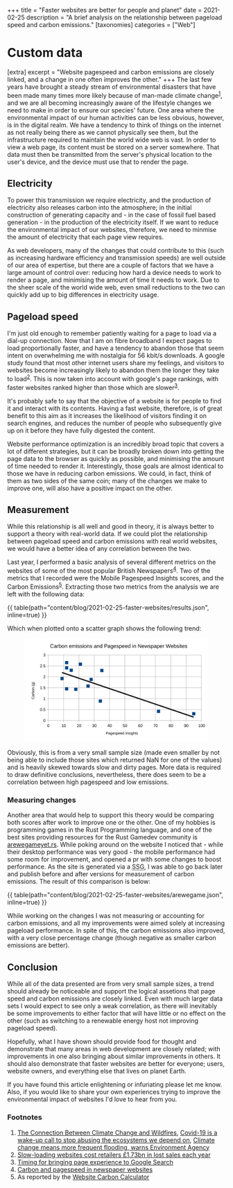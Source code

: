 +++
title = "Faster websites are better for people and planet"
date = 2021-02-25
description = "A brief analysis on the relationship between pageload speed and carbon emissions."
[taxonomies]
categories = ["Web"]

# Custom data
[extra]
excerpt = "Website pagespeed and carbon emissions are closely linked, and a change in one often improves the other."
+++
The last few years have brought a steady stream of environmental disasters that have been made many times more likely because of man-made climate change<sup id="a1">[1](#f1)</sup>, and we are all becoming increasingly aware of the lifestyle changes we need to make in order to ensure our species' future. One area where the environmental impact of our human activities can be less obvious, however, is in the digital realm. We have a tendency to think of things on the internet as not really being there as we cannot physically see them, but the infrastructure required to maintain the world wide web is vast. In order to view a web page, its content must be stored on a server somewhere. That data must then be transmitted from the server's physical location to the user's device, and the device must use that to render the page.

## Electricity
To power this transmission we require electricity, and the production of electricity also releases carbon into the atmosphere; in the initial construction of generating capacity and - in the case of fossil fuel based generation - in the production of the electricity itself. If we want to reduce the environmental impact of our websites, therefore, we need to minmise the amount of electricity that each page view requires.

As web developers, many of the changes that could contribute to this (such as increasing hardware efficiency and transmission speeds) are well outside of our area of expertise, but there are a couple of factors that we have a large amount of control over: reducing how hard a device needs to work to render a page, and minimising the amount of time it needs to work. Due to the sheer scale of the world wide web, even small reductions to the two can quickly add up to big differences in electricity usage.

## Pageload speed
I'm just old enough to remember patiently waiting for a page to load via a dial-up connection. Now that I am on fibre broadband I expect pages to load proportionally faster, and have a tendency to abandon those that seem intent on overwhelming me with nostalgia for 56 kbit/s downloads. A google study found that most other internet users share my feelings, and visitors to websites become increasingly likely to abandon them the longer they take to load<sup id="a2">[2](#f2)</sup>. This is now taken into account with google's page rankings, with faster websites ranked higher than those which are slower<sup id="a3">[3](#f3)</sup>.

It's probably safe to say that the objective of a website is for people to find it and interact with its contents. Having a fast website, therefore, is of great benefit to this aim as it increases the likelihood of visitors finding it on search engines, and reduces the number of people who subsequently give up on it before they have fully digested the content.

Website performance optimization is an incredibly broad topic that covers a lot of different strategies, but it can be broadly broken down into getting the page data to the browser as quickly as possible, and minimising the amount of time needed to render it. Interestingly, those goals are almost identical to those we have in reducing carbon emissions. We could, in fact, think of them as two sides of the same coin; many of the changes we make to improve one, will also have a positive impact on the other.

## Measurement
While this relationship is all well and good in theory, it is always better to support a theory with real-world data. If we could plot the relationship between pageload speed and carbon emissions with real world websites, we would have a better idea of any correlation between the two.

Last year, I performed a basic analysis of several different metrics on the websites of some of the most popular British Newspapers<sup id="a4">[4](#f4)</sup>. Two of the metrics that I recorded were the Mobile Pagespeed Insights scores, and the Carbon Emissions<sup id="a5">[5](#f5)</sup>. Extracting those two metrics from the analysis we are left with the following data:

{{ table(path="content/blog/2021-02-25-faster-websites/results.json", inline=true) }}

Which when plotted onto a scatter graph shows the following trend:

<figure class="inline">
    <img src="Scatter.svg" alt="Scatter chart showing relationship between pagespeed and carbon emissions." />
</figure>

Obviously, this is from a very small sample size (made even smaller by not being able to include those sites which returned NaN for one of the values) and is heavily skewed towards slow and dirty pages. More data is required to draw definitive conclusions, nevertheless, there does seem to be a correlation between high pagespeed and low emissions.

### Measuring changes
Another area that would help to support this theory would be comparing both scores after work to improve one or the other. One of my hobbies is programming games in the Rust Programming language, and one of the best sites providing resources for the Rust Gamedev community is <a href="https://arewegameyet.rs/">arewegameyet.rs</a>. While poking around on the website I noticed that - while their desktop performance was very good - the mobile performance had some room for improvement, and opened a pr with some changes to boost performance. As the site is generated via a <abbr title="Static Site Generator">SSG</abbr>, I was able to go back later and publish before and after versions for measurement of carbon emissions. The result of this comparison is below:

{{ table(path="content/blog/2021-02-25-faster-websites/arewegame.json", inline=true) }}

While working on the changes I was not measuring or accounting for carbon emissions, and all my improvements were aimed solely at increasing pageload performance. In spite of this, the carbon emissions also improved, with a very close percentage change (though negative as smaller carbon emissions are better).

## Conclusion
While all of the data presented are from very small sample sizes, a trend should already be noticeable and support the logical assetions that page speed and carbon emissions are closely linked. Even with much larger data sets I would expect to see only a weak correlation, as there will inevitably be some improvements to either factor that will have little or no effect on the other (such as switching to a renewable energy host not improving pageload speed).

Hopefully, what I have shown should provide food for thought and demonstrate that many areas in web development are closely related; with improvements in one also bringing about similar improvements in others. It should also demonstrate that faster websites are better for everyone; users, website owners, and everything else that lives on planet Earth.

If you have found this article enlightening or infuriating please let me know. Also, if you would like to share your own experiences trying to improve the environmental impact of websites I'd love to hear from you.

### Footnotes
<ol>
    <li id="f1"><a href="https://www.ucsusa.org/resources/climate-change-and-wildfires">The Connection Between Climate Change and Wildfires</a>, <a href="https://www.newscientist.com/article/mg24933223-900-covid-19-is-a-wake-up-call-to-stop-abusing-the-ecosystems-we-depend-on/">Covid-19 is a wake-up call to stop abusing the ecosystems we depend on</a>, <a href="https://www.gov.uk/government/news/climate-change-means-more-frequent-flooding-warns-environment-agency">Climate change means more frequent flooding, warns Environment Agency</a></li>
    <li id="f2"><a href="https://econsultancy.com/slow-loading-websites-cost-retailers-1-73bn-in-lost-sales-each-year/">Slow-loading websites cost retailers £1.73bn in lost sales each year</a></li>
    <li id="f3"><a href="https://developers.google.com/search/blog/2020/11/timing-for-page-experience">Timing for bringing page experience to Google Search</a></li>
    <li id="f4"><a href="https://pinopticon.net/blog/carbon-and-pagespeed-better-web-edition/">Carbon and pagespeed in newspaper websites</a></li>
    <li id="f5">As reported by the <a href="https://www.websitecarbon.com/">Website Carbon Calculator</a></li>
</ol>